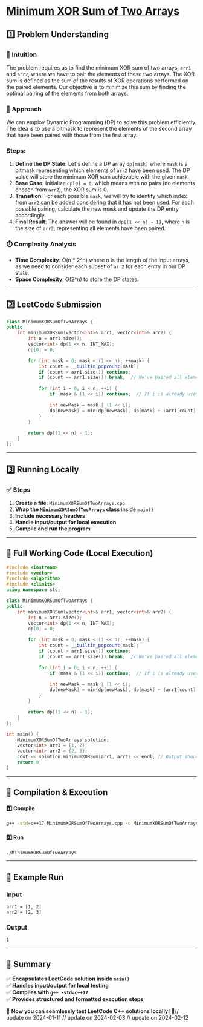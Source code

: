 # **[Minimum XOR Sum of Two Arrays](https://leetcode.com/problems/minimum-xor-sum-of-two-arrays/description/)**  

## **1️⃣ Problem Understanding**  
### **📌 Intuition**  
The problem requires us to find the minimum XOR sum of two arrays, `arr1` and `arr2`, where we have to pair the elements of these two arrays. The XOR sum is defined as the sum of the results of XOR operations performed on the paired elements. Our objective is to minimize this sum by finding the optimal pairing of the elements from both arrays.

### **🚀 Approach**  
We can employ Dynamic Programming (DP) to solve this problem efficiently. The idea is to use a bitmask to represent the elements of the second array that have been paired with those from the first array. 

### Steps:
1. **Define the DP State**: Let's define a DP array `dp[mask]` where `mask` is a bitmask representing which elements of `arr2` have been used. The DP value will store the minimum XOR sum achievable with the given `mask`.
2. **Base Case**: Initialize `dp[0] = 0`, which means with no pairs (no elements chosen from `arr2`), the XOR sum is 0.
3. **Transition**: For each possible `mask`, we will try to identify which index from `arr2` can be added considering that it has not been used. For each possible pairing, calculate the new mask and update the DP entry accordingly.
4. **Final Result**: The answer will be found in `dp[(1 << n) - 1]`, where `n` is the size of `arr2`, representing all elements have been paired.

### **⏱️ Complexity Analysis**  
- **Time Complexity**: O(n * 2^n) where n is the length of the input arrays, as we need to consider each subset of `arr2` for each entry in our DP state.
- **Space Complexity**: O(2^n) to store the DP states.

---  

## **2️⃣ LeetCode Submission**  
```cpp
class MinimumXORSumOfTwoArrays {
public:
    int minimumXORSum(vector<int>& arr1, vector<int>& arr2) {
        int n = arr1.size();
        vector<int> dp(1 << n, INT_MAX);
        dp[0] = 0;

        for (int mask = 0; mask < (1 << n); ++mask) {
            int count = __builtin_popcount(mask);
            if (count > arr1.size()) continue;
            if (count == arr1.size()) break;  // We've paired all elements.

            for (int i = 0; i < n; ++i) {
                if (mask & (1 << i)) continue;  // If i is already used.

                int newMask = mask | (1 << i);
                dp[newMask] = min(dp[newMask], dp[mask] + (arr1[count] ^ arr2[i]));
            }
        }

        return dp[(1 << n) - 1];
    }
};
```  

---  

## **3️⃣ Running Locally**  
### **✅ Steps**  
1. **Create a file**: `MinimumXORSumOfTwoArrays.cpp`  
2. **Wrap the `MinimumXORSumOfTwoArrays` class** inside `main()`  
3. **Include necessary headers**  
4. **Handle input/output for local execution**  
5. **Compile and run the program**  

---  

## **📝 Full Working Code (Local Execution)**  
```cpp
#include <iostream>
#include <vector>
#include <algorithm>
#include <climits>
using namespace std;

class MinimumXORSumOfTwoArrays {
public:
    int minimumXORSum(vector<int>& arr1, vector<int>& arr2) {
        int n = arr1.size();
        vector<int> dp(1 << n, INT_MAX);
        dp[0] = 0;

        for (int mask = 0; mask < (1 << n); ++mask) {
            int count = __builtin_popcount(mask);
            if (count > arr1.size()) continue;
            if (count == arr1.size()) break;  // We've paired all elements.

            for (int i = 0; i < n; ++i) {
                if (mask & (1 << i)) continue;  // If i is already used.

                int newMask = mask | (1 << i);
                dp[newMask] = min(dp[newMask], dp[mask] + (arr1[count] ^ arr2[i]));
            }
        }

        return dp[(1 << n) - 1];
    }
};

int main() {
    MinimumXORSumOfTwoArrays solution;
    vector<int> arr1 = {1, 2};
    vector<int> arr2 = {2, 3};
    cout << solution.minimumXORSum(arr1, arr2) << endl; // Output should be 1
    return 0;
}
```  

---  

## **🔧 Compilation & Execution**  
#### **1️⃣ Compile**  
```bash
g++ -std=c++17 MinimumXORSumOfTwoArrays.cpp -o MinimumXORSumOfTwoArrays
```  

#### **2️⃣ Run**  
```bash
./MinimumXORSumOfTwoArrays
```  

---  

## **🎯 Example Run**  
### **Input**  
```
arr1 = [1, 2]
arr2 = [2, 3]
```  
### **Output**  
```
1
```  

---  

## **📌 Summary**  
✅ **Encapsulates LeetCode solution inside `main()`**  
✅ **Handles input/output for local testing**  
✅ **Compiles with `g++ -std=c++17`**  
✅ **Provides structured and formatted execution steps**  

🚀 **Now you can seamlessly test LeetCode C++ solutions locally!** 🚀// update on 2024-01-11
// update on 2024-02-03
// update on 2024-02-12

